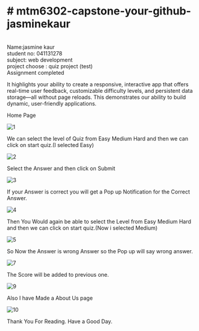 <Centre><h1># mtm6302-capstone-your-github-jasminekaur</h1><br>
Name:jasmine kaur<br>
student no: 041131278<br>
subject: web development <br>
project choose : quiz project (test)<br>
Assignment completed<br></Centre>

It highlights your ability to create a responsive, interactive app that offers real-time user feedback, customizable difficulty levels, and persistent data storage—all without page reloads. This demonstrates our ability to build dynamic, user-friendly applications.

Home Page

![1](https://github.com/user-attachments/assets/18705345-ef6a-4f68-aa21-f9546bcbbb29)

We can select the level of Quiz from Easy Medium Hard and then we can click on start quiz.(I selected Easy)

![2](https://github.com/user-attachments/assets/94aa854c-c126-4bb0-b7f6-aa0d5a7ae203)

Select the Answer and then click on Submit

![3](https://github.com/user-attachments/assets/4fa2e535-1052-4a11-87fc-40fc01f2c0b5)

If your Answer is correct you will get a Pop up Notification for the Correct Answer.

![4](https://github.com/user-attachments/assets/dbc64184-0fcd-4b4a-9a95-b613830176ae)

Then You Would again be able to select the Level from Easy Medium Hard and then we can click on start quiz.(Now i selected Medium)

![5](https://github.com/user-attachments/assets/349ca3cb-1c8a-4803-8aec-46d0499bdb96)

So Now the Answer is wrong Answer so the Pop up will say wrong answer.

![7](https://github.com/user-attachments/assets/d2e055c1-439d-4e3c-a617-72ee2adf545a)

The Score will be added to previous one.

![9](https://github.com/user-attachments/assets/6e659eb3-4d05-4cdc-923d-6dee7cb62cf3)

Also I have Made a About Us page

![10](https://github.com/user-attachments/assets/12f5516b-8a59-4bfa-bb25-ec35257a97a9)

Thank You For Reading. Have  a Good Day.



